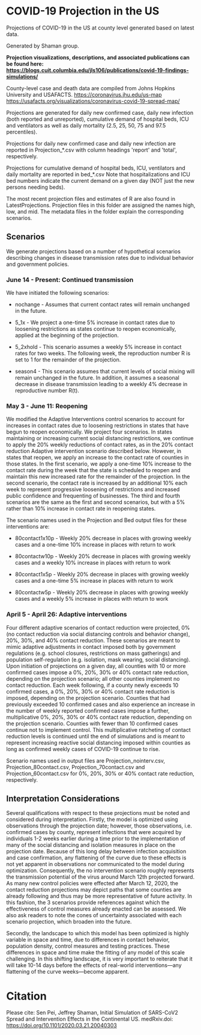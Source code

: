 # COVID-19 Projection in the US

Projections of COVID-19 in the US at county level generated based on latest data.

Generated by Shaman group.

**Projection visualizations, descriptions, and associated publications can be found here: https://blogs.cuit.columbia.edu/jls106/publications/covid-19-findings-simulations/**

County-level case and death data are compiled from Johns Hopkins University and USAFACTS. 
https://coronavirus.jhu.edu/us-map
https://usafacts.org/visualizations/coronavirus-covid-19-spread-map/

Projections are generated for daily new confirmed case, daily new infection (both reported and unreported), cumulative demand of hospital beds, ICU and ventilators as well as daily mortality (2.5, 25, 50, 75 and 97.5 percentiles). 

Projections for daily new confirmed case and daily new infection are reported in Projection_*.csv with column headings 'report' and 'total', respectively.

Projections for cumulative demand of hospital beds, ICU, ventilators and daily mortality are reported in bed_*.csv
Note that hospitalizations and ICU bed numbers indicate the current demand on a given day (NOT just the new persons needing beds).

The most recent projection files and estimates of R are also found in LatestProjections.  Projection files in this folder are assigned the names high, low, and mid.  The metadata files in the folder explain the corresponding scenarios. 


## Scenarios
We generate projections based on a number of hypothetical scenarios describing changes in disease transmission rates due to individual behavior and government policies.


### June 14 - Present: Continued transmission

We have initiated the following scenarios:

- nochange - Assumes that current contact rates will remain unchanged in the future.

- 5_1x -  We project a one-time 5% increase in contact rates due to loosening restrictions as states continue to reopen economically, applied at the beginning of the projection.

- 5_2xhold - This scenario assumes a weekly 5% increase in contact rates for two weeks.  The following week, the reproduction number R is set to 1 for the remainder of the projection. 

- season4 - This scenario assumes that current levels of social mixing will remain unchanged in the future.  In addition, it assumes a seasonal decrease in disease transmission leading to a weekly 4% decrease in reproductive number R(t).


### May 3 - June 11: Reopening

We modified the Adaptive Interventions control scenarios to account for increases in contact rates due to
loosening restrictions in states that have begun to reopen economically. We project
four scenarios. In states maintaining or increasing current
social distancing restrictions, we continue to apply the 20% weekly reductions of contact
rates, as in the 20% contact reduction Adaptive intervention scenario described below. However, in states that reopen, we apply an increase to the contact rate of counties in those states. In the first scenario, we apply a one-time 10%
increase to the contact rate during the week that the state is scheduled to reopen and
maintain this new increased rate for the remainder of the projection. In the second
scenario, the contact rate is increased by an additional 10% each week to represent
progressive loosening of restrictions and increased public confidence and frequenting of
businesses.  The third and fourth scenarios are the same as the first and second scenarios, but with a 5% rather than 10% increase in contact rate in reopening states.

The scenario names used in the Projection and Bed output files for these interventions are:

- 80contact1x10p - Weekly 20% decrease in places with growing weekly cases and a one-time 10% increase in places with return to work 

- 80contactw10p - Weekly 20% decrease in places with growing weekly cases and a weekly 10% increase in places with return to work

- 80contact1x5p - Weekly 20% decrease in places with growing weekly cases and a one-time 5% increase in places with return to work 

- 80contactw5p - Weekly 20% decrease in places with growing weekly cases and a weekly 5% increase in places with return to work



### April 5 - April 26: Adaptive interventions

Four different adaptive scenarios of contact reduction were projected, 0% (no contact reduction via social distancing controls and behavior change), 20%, 30%, and 40% contact reduction. These scenarios are meant to mimic adaptive adjustments in contact imposed both by government regulations (e.g. school closures, restrictions on mass gatherings) and population self-regulation (e.g. isolation, mask wearing, social distancing).  Upon initiation of projections on a given day, all counties with 10 or more confirmed cases impose a 0%, 20%, 30% or 40% contact rate reduction, depending on the projection scenario; all other counties implement no contact reduction.  Each week following, if a county newly exceeds 10 confirmed cases, a 0%, 20%, 30% or 40% contact rate reduction is imposed, depending on the projection scenario. Counties that had previously exceeded 10 confirmed cases and also experience an increase in the number of weekly reported confirmed cases impose a further, multiplicative 0%, 20%, 30% or 40% contact rate reduction, depending on the projection scenario.  Counties with fewer than 10 confirmed cases continue not to implement control.  This multiplicative ratcheting of contact reduction levels is continued until the end of simulations and is meant to represent increasing reactive social distancing imposed within counties as long as confirmed weekly cases of COVID-19 continue to rise.
 
Scenario names used in output files are Projection_nointerv.csv, Projection_80contact.csv, Projection_70contact.csv and Projection_60contact.csv for 0%, 20%, 30% or 40% contact rate reduction, respectively.
 

## Interpretation Considerations

Several qualifications with respect to these projections must be noted and considered during interpretation.  Firstly, the model is optimized using observations through the projection date; however, those observations, i.e. confirmed cases by county, represent infections that were acquired by individuals 1-2 weeks earlier during a time prior to the implementation of many of the social distancing and isolation measures in place on the projection date. Because of this long delay between infection acquisition and case confirmation, any flattening of the curve due to these effects is not yet apparent in observations nor communicated to the model during optimization. Consequently, the no intervention scenario roughly represents the transmission potential of the virus around March 12th projected forward.  As many new control policies were effected after March 12, 2020, the contact reduction projections may depict paths that some counties are already following and thus may be more representative of future activity.  In this fashion, the 3 scenarios provide references against which the effectiveness of control measures already enacted can be assessed.  We also ask readers to note the cones of uncertainty associated with each scenario projection, which broaden into the future.

Secondly, the landscape to which this model has been optimized is highly variable in space and time, due to differences in contact behavior, population density, control measures and testing practices. These differences in space and time make the fitting of any model of this scale challenging. In this shifting landscape, it is very important to reiterate that it will take 10-14 days before the effects of real-world interventions—any flattening of the curve weeks—become apparent.

# Citation

Please cite: Sen Pei, Jeffrey Shaman, Initial Simulation of SARS-CoV2 Spread and Intervention Effects in the Continental US. medRxiv.doi: https://doi.org/10.1101/2020.03.21.20040303

